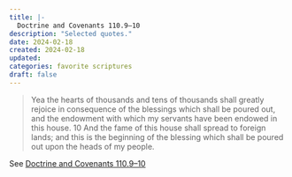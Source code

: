 ```yaml
---
title: |-
  Doctrine and Covenants 110.9–10
description: "Selected quotes."
date: 2024-02-18
created: 2024-02-18
updated: 
categories: favorite scriptures
draft: false
---
```


> Yea the hearts of thousands and tens of thousands shall greatly rejoice in consequence of the blessings which shall be poured out, and the endowment with which my servants have been endowed in this house.  10 And the fame of this house shall spread to foreign lands; and this is the beginning of the blessing which shall be poured out upon the heads of my people.

See [Doctrine and Covenants 110.9–10](https://www.churchofjesuschrist.org/study/scriptures/dc-testament/dc/110?id=p9-p10&lang=eng#p9)